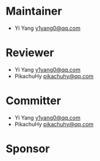 # Maintainer
- Yi Yang <y1yang0@qq.com>

# Reviewer
- Yi Yang <y1yang0@qq.com>
- PikachuHy <pikachuhy@qq.com>

# Committer
- Yi Yang <y1yang0@qq.com>
- PikachuHy <pikachuhy@qq.com>

# Sponsor
